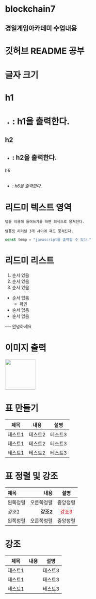 # blockchain7
## 경일게임아카데미 수업내용 ##


# 깃허브 README 공부
# 글자 크기
# h1
- # : h1을 출력한다.
## h2
- ## : h2을 출력한다.
###### h6
- ###### : h6을 출력한다.

# 리드미 텍스트 영역
	탭을 이용해 들여쓰기를 하면 회색으로 뭉쳐진다.

```
템플릿 리터널 3개 사이에 껴도 뭉쳐진다.
```

```javascript
const temp = "javascript를 출력할 수 있다."
```

# 리드미 리스트
1. 순서 있음
2. 순서 있음
3. 순서 있음

- 순서 없음
  - 확인
- 순서 없음
- 순서 없음

--- 안녕하세요

# 이미지 출력
<img src="/" width="100px"></img>

# 표 만들기
|제목|내용|설명|
|------|---|---|
|테스트1|테스트2|테스트3|
|테스트1|테스트2|테스트3|
|테스트1|테스트2|테스트3|

# 표 정렬 및 강조
|제목|내용|설명|
|:---|---:|:---:|
|왼쪽정렬|오른쪽정렬|중앙정렬|
|*강조1*|**강조2**|<span style="color:red">강조3</span>|
|왼쪽정렬|오른쪽정렬|중앙정렬|

# 강조
|제목|내용|설명|
|---|---|---|
|테스트1||테스트3|
|테스트1||테스트3|
|테스트1||테스트3|
